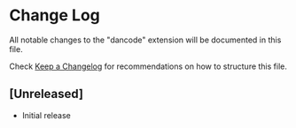 # Change Log

All notable changes to the "dancode" extension will be documented in this file.

Check [Keep a Changelog](http://keepachangelog.com/) for recommendations on how to structure this file.

## [Unreleased]

- Initial release